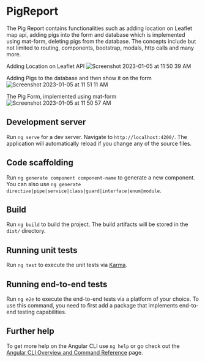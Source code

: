 # PigReport
The Pig Report contains functionalities such as adding location on Leaflet map api, adding pigs into the form and database which is implemented using mat-form, deleting pigs from the database. The concepts include but not limited to routing, components, bootstrap, modals, http calls and many more. 

Adding Location on Leaflet API
![Screenshot 2023-01-05 at 11 50 39 AM](https://user-images.githubusercontent.com/112575297/210868169-5f6d6460-bd53-4820-8669-8a92f91dc1a4.png)

Adding Pigs to the database and then show it on the form 
![Screenshot 2023-01-05 at 11 51 11 AM](https://user-images.githubusercontent.com/112575297/210868333-319c1930-90f2-4063-b67b-3d216067bf72.png)

The Pig Form, implemented using mat-form
![Screenshot 2023-01-05 at 11 50 57 AM](https://user-images.githubusercontent.com/112575297/210868289-ab8ae662-41b8-4dfb-8542-e8a07108c49b.png)

## Development server
Run `ng serve` for a dev server. Navigate to `http://localhost:4200/`. The application will automatically reload if you change any of the source files.

## Code scaffolding

Run `ng generate component component-name` to generate a new component. You can also use `ng generate directive|pipe|service|class|guard|interface|enum|module`.

## Build

Run `ng build` to build the project. The build artifacts will be stored in the `dist/` directory.

## Running unit tests

Run `ng test` to execute the unit tests via [Karma](https://karma-runner.github.io).

## Running end-to-end tests

Run `ng e2e` to execute the end-to-end tests via a platform of your choice. To use this command, you need to first add a package that implements end-to-end testing capabilities.

## Further help

To get more help on the Angular CLI use `ng help` or go check out the [Angular CLI Overview and Command Reference](https://angular.io/cli) page.
